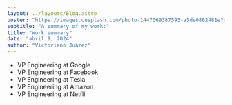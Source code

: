 ```yaml
---
layout: ../layouts/Blog.astro
poster: "https://images.unsplash.com/photo-1447069387593-a5de0862481e?q=80&w=2069&auto=format&fit=crop&ixlib=rb-4.0.3&ixid=M3wxMjA3fDB8MHxwaG90by1wYWdlfHx8fGVufDB8fHx8fA%3D%3D"
subtitle: "A summary of my work:"
title: "Work summary"
date: "abril 9, 2024"
author: "Victoriano Juárez"
---
```



- VP Engineering at Google
- VP Engineering at Facebook
- VP Engineering at Tesla
- VP Engineering at Amazon
- VP Engineering at Netfli
